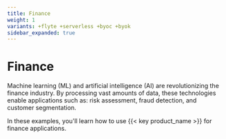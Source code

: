 ```yaml
---
title: Finance
weight: 1
variants: +flyte +serverless +byoc +byok
sidebar_expanded: true
---
```


# Finance

Machine learning (ML) and artificial intelligence (AI) are revolutionizing the finance industry. By processing vast amounts of data, these technologies enable applications such as: risk assessment, fraud detection, and customer segmentation.

In these examples, you'll learn how to use {{< key product_name >}} for finance applications.
